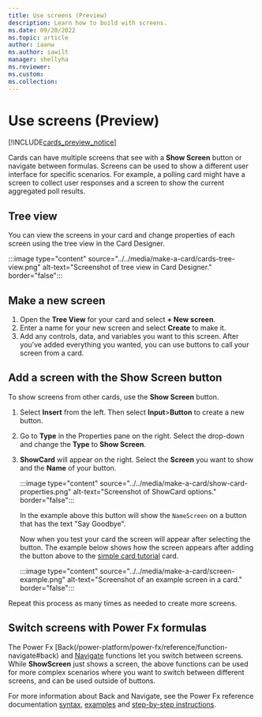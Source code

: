 ```yaml
---
title: Use screens (Preview)
description: Learn how to build with screens.
ms.date: 09/20/2022
ms.topic: article
author: iaanw
ms.author: iawilt
manager: shellyha
ms.reviewer: 
ms.custom: 
ms.collection: 
---
```


# Use screens (Preview)

[!INCLUDE[cards_preview_notice](../../includes/preview-include.md)]

Cards can have multiple screens that see with a **Show Screen** button or navigate between formulas. Screens can be used to show a different user interface for specific scenarios. For example, a polling card might have a screen to collect user responses and a screen to show the current aggregated poll results.

## Tree view

You can view the screens in your card and change properties of each screen using the tree view in the Card Designer.

   :::image type="content" source="../../media/make-a-card/cards-tree-view.png" alt-text="Screenshot of tree view in Card Designer." border="false":::

## Make a new screen

1. Open the **Tree View** for your card and select **+ New screen**.
1. Enter a name for your new screen and select **Create** to make it.
1. Add any controls, data, and variables you want to this screen. After you've added everything you wanted, you can use buttons to call your screen from a card.

## Add a screen with the Show Screen button

To show screens from other cards, use the **Show Screen** button.

1. Select **Insert** from the left. Then select **Input**>**Button** to create a new button.
1. Go to **Type** in the Properties pane on the right. Select the drop-down and change the **Type** to **Show Screen**.
1. **ShowCard** will appear on the right. Select the **Screen** you want to show and the **Name** of your button.

   :::image type="content" source="../../media/make-a-card/show-card-properties.png" alt-text="Screenshot of ShowCard options." border="false":::

    In the example above this button will show the `NameScreen` on a button that has the text "Say Goodbye".

    Now when you test your card the screen will appear after selecting the button. The example below shows how the screen appears after adding the button above to the [simple card tutorial](../../tutorials/hello-world-card.md) card.

   :::image type="content" source="../../media/make-a-card/screen-example.png" alt-text="Screenshot of an example screen in a card." border="false":::

Repeat this process as many times as needed to create more screens.

## Switch screens with Power Fx formulas

The Power Fx [Back(/power-platform/power-fx/reference/function-navigate#back) and [Navigate](/power-platform/power-fx/reference/function-navigate#navigate) functions let you switch between screens. While **ShowScreen** just shows a screen, the above functions can be used for more complex scenarios where you want to switch between different screens, and can be used outside of buttons.

For more information about Back and Navigate, see the Power Fx reference documentation [syntax](/power-platform/power-fx/reference/function-navigate#syntax), [examples](/power-platform/power-fx/reference/function-navigate#examples) and [step-by-step instructions](/power-platform/power-fx/reference/function-navigate#step-by-step).
